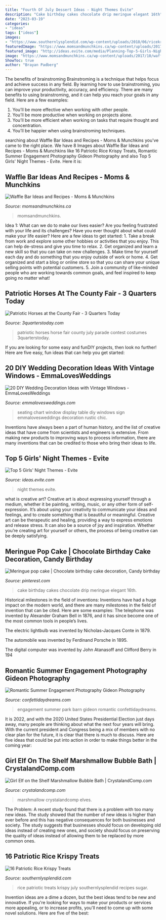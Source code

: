 ```yaml
---
title: "Fourth Of July Dessert Ideas - Night Themes Evite"
description: "Cake birthday cakes chocolate drip meringue elegant 16th"
date: "2023-03-19"
categories:
- "ideas"
tags: ["ideas"]
images:
- "https://www.southernlysplendid.com/wp-content/uploads/2018/06/ricekrispies.jpg"
featuredImage: "https://www.momsandmunchkins.ca/wp-content/uploads/2017/10/waffle-bar-5-683x1024.jpg"
featured_image: "http://ideas.evite.com/media/Planning-Top-5-Girls-Night-Themes-1200.jpg"
image: "https://www.momsandmunchkins.ca/wp-content/uploads/2017/10/waffle-bar-5-683x1024.jpg"
ShowToc: true
author: "Brayan Padberg"
---
```



The benefits of brainstroming
Brainstroming is a technique that helps focus and achieve success in any field. By learning how to use brainstroming, you can improve your productivity, accuracy, and efficiency. There are many benefits to using brainstroming, and it can help you reach your goals in any field. Here are a few examples:
1. You’ll be more effective when working with other people.
2. You’ll be more productive when working on projects alone.
3. You’ll be more efficient when working on tasks that require thought and concentration.
4. You’ll be happier when using brainstroming techniques.

	

		
searching about Waffle Bar Ideas and Recipes - Moms &amp; Munchkins you've came to the right place. We have 8 Images about Waffle Bar Ideas and Recipes - Moms &amp; Munchkins like 16 Patriotic Rice Krispy Treats, Romantic Summer Engagement Photography Gideon Photography and also Top 5 Girls&#039; Night Themes - Evite. Here it is:
		
    
## Waffle Bar Ideas And Recipes - Moms &amp; Munchkins

<img loading=lazy src="https://www.momsandmunchkins.ca/wp-content/uploads/2017/10/waffle-bar-5-683x1024.jpg" onerror="this.onerror=null;this.src='https://tse4.mm.bing.net/th?id=OIP.ioT3ZcP6R3TBOYjIVBaWYgHaLG&amp;pid=15.1';" alt="Waffle Bar Ideas and Recipes - Moms &amp; Munchkins">

_Source: momsandmunchkins.ca_

>momsandmunchkins. 

	

Idea 1: What can we do to make our lives easier?
Are you feeling frustrated with your life and its challenges? Have you ever thought about what could make your life easier? Here are a few ideas to get started: 1. Take a break from work and explore some other hobbies or activities that you enjoy. This can help de-stress and give you time to relax. 2. Get organized and learn a new skill so that you can take on new challenges. 3. Make time for yourself each day and do something that you enjoy outside of work or home. 4. Get organized and start a blog or online store so that you can share your unique selling points with potential customers. 5. Join a community of like-minded people who are working towards common goals, and feel inspired to keep going no matter what! 
    
## Patriotic Horses At The County Fair - 3 Quarters Today

<img loading=lazy src="http://3quarterstoday.com/wp-content/uploads/2014/08/IMG952924-301.jpg" onerror="this.onerror=null;this.src='https://tse3.mm.bing.net/th?id=OIP.Zregt5rT2uj-Q5IwhddgWQHaJ4&amp;pid=15.1';" alt="Patriotic Horses at the County Fair - 3 Quarters Today">

_Source: 3quarterstoday.com_

>patriotic horses horse fair county july parade contest costumes 3quarterstoday. 

	

If you are looking for some easy and funDIY projects, then look no further! Here are five easy, fun ideas that can help you get started: 

    
## 20 DIY Wedding Decoration Ideas With Vintage Windows - EmmaLovesWeddings

<img loading=lazy src="http://emmalovesweddings.com/wp-content/uploads/2018/07/wedding-seating-chart-display-on-vintage-window.jpg" onerror="this.onerror=null;this.src='https://tse3.mm.bing.net/th?id=OIP.NKqo_hDdmGXz_3m4v1YrzwHaLK&amp;pid=15.1';" alt="20 DIY Wedding Decoration Ideas with Vintage Windows - EmmaLovesWeddings">

_Source: emmalovesweddings.com_

>seating chart window display table diy windows sign emmalovesweddings decoration rustic chic. 

	

Inventions have always been a part of human history, and the list of creative ideas that have come from scientists and engineers is extensive. From making new products to improving ways to process information, there are many inventions that can be credited to those who bring their ideas to life.

    
## Top 5 Girls&#039; Night Themes - Evite

<img loading=lazy src="http://ideas.evite.com/media/Planning-Top-5-Girls-Night-Themes-1200.jpg" onerror="this.onerror=null;this.src='https://tse4.mm.bing.net/th?id=OIP.81mrtnxJmNrzbrmnPCKT5AHaE8&amp;pid=15.1';" alt="Top 5 Girls&#039; Night Themes - Evite">

_Source: ideas.evite.com_

>night themes evite. 

	

what is creative art?
Creative art is about expressing yourself through a medium, whether it be painting, writing, music, or any other form of self-expression. It’s about using your creativity to communicate your ideas and feelings, and to create something that is beautiful or meaningful.
Creative art can be therapeutic and healing, providing a way to express emotions and release stress. It can also be a source of joy and inspiration. Whether you’re creating art for yourself or others, the process of being creative can be deeply satisfying.

    
## Meringue Pop Cake | Chocolate Birthday Cake Decoration, Candy Birthday

<img loading=lazy src="https://i.pinimg.com/736x/3f/34/4c/3f344c7faf5b2679998a03a5611576be.jpg" onerror="this.onerror=null;this.src='https://tse2.mm.bing.net/th?id=OIP.jfT2VYy1iHROAwvmxNE_NwHaJ4&amp;pid=15.1';" alt="Meringue pop cake | Chocolate birthday cake decoration, Candy birthday">

_Source: pinterest.com_

>cake birthday cakes chocolate drip meringue elegant 16th. 

	

Historical milestones in the field of inventions:
Inventions have had a huge impact on the modern world, and there are many milestones in the field of invention that can be cited. Here are some examples:
The telephone was invented by Alexander Graham Bell in 1876, and it has since become one of the most common tools in people’s lives.

The electric lightbulb was invented by Nicholas-Jacques Conte in 1879.

The automobile was invented by Ferdinand Porsche in 1895. 

The digital computer was invented by John Atanasoff and Clifford Berry in 194
    
## Romantic Summer Engagement Photography Gideon Photography

<img loading=lazy src="http://www.confettidaydreams.com/wp-content/uploads/2014/11/Engagement-Photography-Ideas-6.jpg" onerror="this.onerror=null;this.src='https://tse2.mm.bing.net/th?id=OIP.md6AZmuF0mHCulXWgaB1UgHaLH&amp;pid=15.1';" alt="Romantic Summer Engagement Photography Gideon Photography">

_Source: confettidaydreams.com_

>engagement summer park barn gideon romantic confettidaydreams. 

	

It is 2022, and with the 2020 United States Presidential Election just days away, many people are thinking about what the next four years will bring. With the current president and Congress being a mix of members with no clear plan for the future, it is clear that there is much to discuss. Here are five ideas that could be put into action in order to make things better in the coming year: 

    
## Girl Elf On The Shelf Marshmallow Bubble Bath | CrystalandComp.com

<img loading=lazy src="https://crystalandcomp.com/wp-content/uploads/2014/12/girl-elf-on-the-shelf-.jpg" onerror="this.onerror=null;this.src='https://tse3.mm.bing.net/th?id=OIP.9ojFmy8W_hssMhL-3uis7gHaLG&amp;pid=15.1';" alt="Girl Elf on the Shelf Marshmallow Bubble Bath | CrystalandComp.com">

_Source: crystalandcomp.com_

>marshmallow crystalandcomp elves. 

	

The Problem:
A recent study found that there is a problem with too many new ideas. The study showed that the number of new ideas is higher than ever before and this has negative consequences for both businesses and society. The study suggests that businesses should focus on developing old ideas instead of creating new ones, and society should focus on preserving the quality of ideas instead of allowing them to be replaced by more common ones.

    
## 16 Patriotic Rice Krispy Treats

<img loading=lazy src="https://www.southernlysplendid.com/wp-content/uploads/2018/06/ricekrispies.jpg" onerror="this.onerror=null;this.src='https://tse4.mm.bing.net/th?id=OIP.6s2LQD3v-48Y89UR-lUr3QHaK7&amp;pid=15.1';" alt="16 Patriotic Rice Krispy Treats">

_Source: southernlysplendid.com_

>rice patriotic treats krispy july southernlysplendid recipes sugar. 

	

Invention ideas are a dime a dozen, but the best ideas tend to be new and innovative. If you're looking for ways to make your products or services more appealing, or to increase profits, you'll need to come up with some novel solutions. Here are five of the best: 

